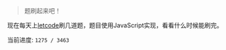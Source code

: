 > 题刷起来吧！

现在每天上[letcode](https://leetcode.cn/problemset/algorithms/)刷几道题，题目使用JavaScript实现，看看什么时候能刷完。

当前进度: `1275 / 3463`